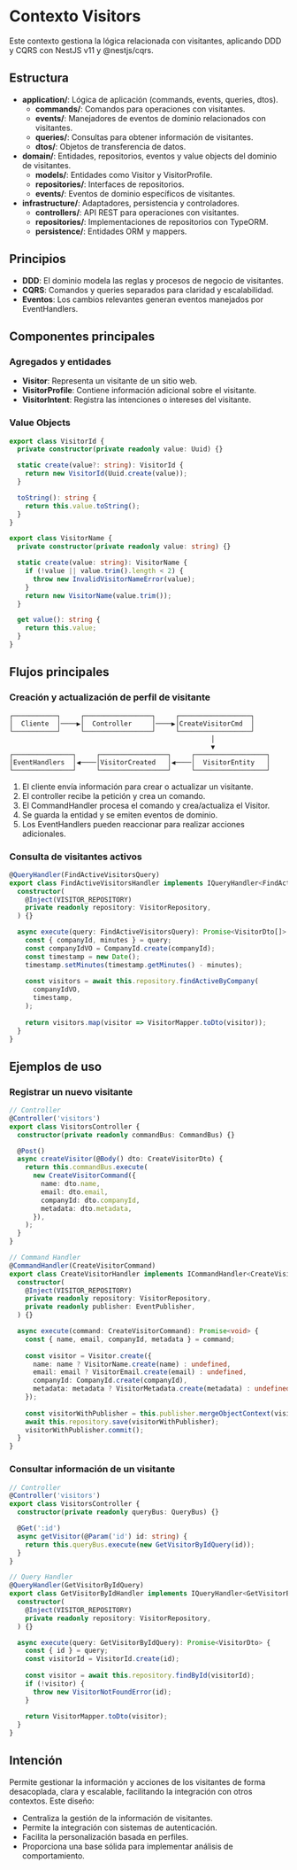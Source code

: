 # Contexto Visitors

Este contexto gestiona la lógica relacionada con visitantes, aplicando DDD y CQRS con NestJS v11 y @nestjs/cqrs.

## Estructura

- **application/**: Lógica de aplicación (commands, events, queries, dtos).
  - **commands/**: Comandos para operaciones con visitantes.
  - **events/**: Manejadores de eventos de dominio relacionados con visitantes.
  - **queries/**: Consultas para obtener información de visitantes.
  - **dtos/**: Objetos de transferencia de datos.
- **domain/**: Entidades, repositorios, eventos y value objects del dominio de visitantes.
  - **models/**: Entidades como Visitor y VisitorProfile.
  - **repositories/**: Interfaces de repositorios.
  - **events/**: Eventos de dominio específicos de visitantes.
- **infrastructure/**: Adaptadores, persistencia y controladores.
  - **controllers/**: API REST para operaciones con visitantes.
  - **repositories/**: Implementaciones de repositorios con TypeORM.
  - **persistence/**: Entidades ORM y mappers.

## Principios

- **DDD**: El dominio modela las reglas y procesos de negocio de visitantes.
- **CQRS**: Comandos y queries separados para claridad y escalabilidad.
- **Eventos**: Los cambios relevantes generan eventos manejados por EventHandlers.

## Componentes principales

### Agregados y entidades

- **Visitor**: Representa un visitante de un sitio web.
- **VisitorProfile**: Contiene información adicional sobre el visitante.
- **VisitorIntent**: Registra las intenciones o intereses del visitante.

### Value Objects

```typescript
export class VisitorId {
  private constructor(private readonly value: Uuid) {}

  static create(value?: string): VisitorId {
    return new VisitorId(Uuid.create(value));
  }

  toString(): string {
    return this.value.toString();
  }
}

export class VisitorName {
  private constructor(private readonly value: string) {}

  static create(value: string): VisitorName {
    if (!value || value.trim().length < 2) {
      throw new InvalidVisitorNameError(value);
    }
    return new VisitorName(value.trim());
  }

  get value(): string {
    return this.value;
  }
}
```

## Flujos principales

### Creación y actualización de perfil de visitante

```
┌───────────┐     ┌─────────────────┐     ┌──────────────────┐
│  Cliente  │────▶│  Controller     │────▶│CreateVisitorCmd  │
└───────────┘     └─────────────────┘     └──────────────────┘
                                                   │
                                                   ▼
┌───────────────┐     ┌─────────────────┐     ┌──────────────────┐
│EventHandlers  │◀────│VisitorCreated   │◀────│  VisitorEntity   │
└───────────────┘     └─────────────────┘     └──────────────────┘
```

1. El cliente envía información para crear o actualizar un visitante.
2. El controller recibe la petición y crea un comando.
3. El CommandHandler procesa el comando y crea/actualiza el Visitor.
4. Se guarda la entidad y se emiten eventos de dominio.
5. Los EventHandlers pueden reaccionar para realizar acciones adicionales.

### Consulta de visitantes activos

```typescript
@QueryHandler(FindActiveVisitorsQuery)
export class FindActiveVisitorsHandler implements IQueryHandler<FindActiveVisitorsQuery> {
  constructor(
    @Inject(VISITOR_REPOSITORY)
    private readonly repository: VisitorRepository,
  ) {}

  async execute(query: FindActiveVisitorsQuery): Promise<VisitorDto[]> {
    const { companyId, minutes } = query;
    const companyIdVO = CompanyId.create(companyId);
    const timestamp = new Date();
    timestamp.setMinutes(timestamp.getMinutes() - minutes);
    
    const visitors = await this.repository.findActiveByCompany(
      companyIdVO,
      timestamp,
    );
    
    return visitors.map(visitor => VisitorMapper.toDto(visitor));
  }
}
```

## Ejemplos de uso

### Registrar un nuevo visitante

```typescript
// Controller
@Controller('visitors')
export class VisitorsController {
  constructor(private readonly commandBus: CommandBus) {}

  @Post()
  async createVisitor(@Body() dto: CreateVisitorDto) {
    return this.commandBus.execute(
      new CreateVisitorCommand({
        name: dto.name,
        email: dto.email,
        companyId: dto.companyId,
        metadata: dto.metadata,
      }),
    );
  }
}

// Command Handler
@CommandHandler(CreateVisitorCommand)
export class CreateVisitorHandler implements ICommandHandler<CreateVisitorCommand> {
  constructor(
    @Inject(VISITOR_REPOSITORY)
    private readonly repository: VisitorRepository,
    private readonly publisher: EventPublisher,
  ) {}

  async execute(command: CreateVisitorCommand): Promise<void> {
    const { name, email, companyId, metadata } = command;
    
    const visitor = Visitor.create({
      name: name ? VisitorName.create(name) : undefined,
      email: email ? VisitorEmail.create(email) : undefined,
      companyId: CompanyId.create(companyId),
      metadata: metadata ? VisitorMetadata.create(metadata) : undefined,
    });
    
    const visitorWithPublisher = this.publisher.mergeObjectContext(visitor);
    await this.repository.save(visitorWithPublisher);
    visitorWithPublisher.commit();
  }
}
```

### Consultar información de un visitante

```typescript
// Controller
@Controller('visitors')
export class VisitorsController {
  constructor(private readonly queryBus: QueryBus) {}

  @Get(':id')
  async getVisitor(@Param('id') id: string) {
    return this.queryBus.execute(new GetVisitorByIdQuery(id));
  }
}

// Query Handler
@QueryHandler(GetVisitorByIdQuery)
export class GetVisitorByIdHandler implements IQueryHandler<GetVisitorByIdQuery> {
  constructor(
    @Inject(VISITOR_REPOSITORY)
    private readonly repository: VisitorRepository,
  ) {}

  async execute(query: GetVisitorByIdQuery): Promise<VisitorDto> {
    const { id } = query;
    const visitorId = VisitorId.create(id);
    
    const visitor = await this.repository.findById(visitorId);
    if (!visitor) {
      throw new VisitorNotFoundError(id);
    }
    
    return VisitorMapper.toDto(visitor);
  }
}
```

## Intención

Permite gestionar la información y acciones de los visitantes de forma desacoplada, clara y escalable, facilitando la integración con otros contextos. Este diseño:

- Centraliza la gestión de la información de visitantes.
- Permite la integración con sistemas de autenticación.
- Facilita la personalización basada en perfiles.
- Proporciona una base sólida para implementar análisis de comportamiento.
